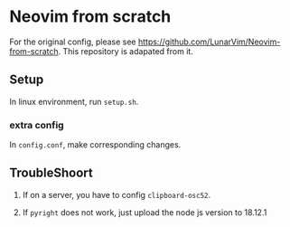# Neovim from scratch

For the original config, please see https://github.com/LunarVim/Neovim-from-scratch. This repository is adapated from it. 

## Setup

In linux environment, run `setup.sh`.

### extra config

In `config.conf`, make corresponding changes.


## TroubleShoort


1. If on a server, you have to config `clipboard-osc52`.

2. If `pyright` does not work, just upload the node js version to 18.12.1
